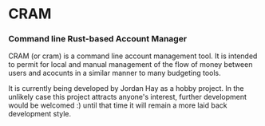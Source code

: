 # CRAM
### Command line Rust-based Account Manager

CRAM (or cram) is a command line account management tool. It is intended to permit for local and manual management of the flow of money between users and acocunts in a similar manner to many budgeting tools.

It is currently being developed by Jordan Hay as a hobby project. In the unlikely case this project attracts anyone's interest, further development would be welcomed :) until that time it will remain a more laid back development style.
